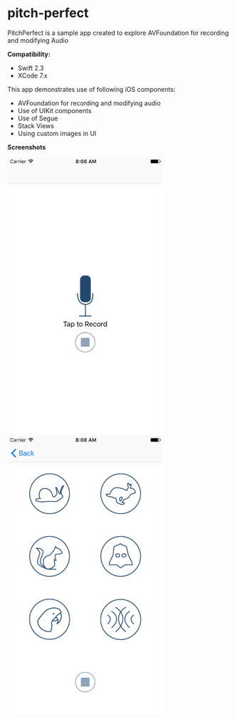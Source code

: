 # pitch-perfect
PitchPerfect is a sample app created to explore AVFoundation for recording and modifying Audio

**Compatibility:**

- Swift 2.3
- XCode 7.x

This app demonstrates use of following iOS components:

- AVFoundation for recording and modifying audio
- Use of UIKit components
- Use of Segue
- Stack Views
- Using custom images in UI

**Screenshots**

<img src="https://github.com/cdesai/pitch-perfect/blob/master/pitch-perfect-screen-1.png" width="350" alt="Pitch Perfect - Record Audio Screen">
<img src="https://github.com/cdesai/pitch-perfect/blob/master/pitch-perfect-screen-2.png" width="350" alt="Pitch Perfect - Apply Audio Effect">
